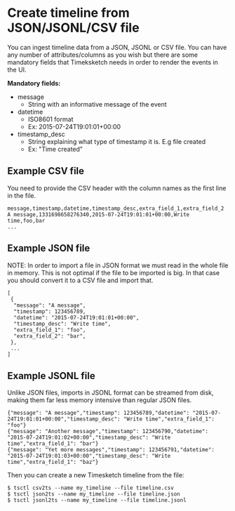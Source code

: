 # Create timeline from JSON/JSONL/CSV file

You can ingest timeline data from a JSON, JSONL or CSV file. You can have any number of attributes/columns as you wish but there are some mandatory fields that Timeksketch needs in order to render the events in the UI.

**Mandatory fields:**
* message
   * String with an informative message of the event
* datetime
   * ISO8601 format
   * Ex: 2015-07-24T19:01:01+00:00
* timestamp_desc
   * String explaining what type of timestamp it is. E.g file created
   * Ex: "Time created"

## Example CSV file
You need to provide the CSV header with the column names as the first line in the file.

    message,timestamp,datetime,timestamp_desc,extra_field_1,extra_field_2
    A message,1331698658276340,2015-07-24T19:01:01+00:00,Write time,foo,bar
    ...


## Example JSON file
NOTE: In order to import a file in JSON format we must read in the whole file in memory. This is not optimal if the file to be imported is big. In that case you should convert it to a CSV file and import that.

    [
     {
      "message": "A message",
      "timestamp": 123456789,
      "datetime": "2015-07-24T19:01:01+00:00",
      "timestamp_desc": "Write time",
      "extra_field_1": "foo",
      "extra_field_2": "bar",
     },
     ...
    ]

## Example JSONL file
Unlike JSON files, imports in JSONL format can be streamed from disk, making them far less memory intensive than regular JSON files.

    {"message": "A message","timestamp": 123456789,"datetime": "2015-07-24T19:01:01+00:00","timestamp_desc": "Write time","extra_field_1": "foo"}
    {"message": "Another message","timestamp": 123456790,"datetime": "2015-07-24T19:01:02+00:00","timestamp_desc": "Write time","extra_field_1": "bar"}
    {"message": "Yet more messages","timestamp": 123456791,"datetime": "2015-07-24T19:01:03+00:00","timestamp_desc": "Write time","extra_field_1": "baz"}

Then you can create a new Timesketch timeline from the file:

    $ tsctl csv2ts --name my_timeline --file timeline.csv
    $ tsctl json2ts --name my_timeline --file timeline.json
    $ tsctl jsonl2ts --name my_timeline --file timeline.jsonl
